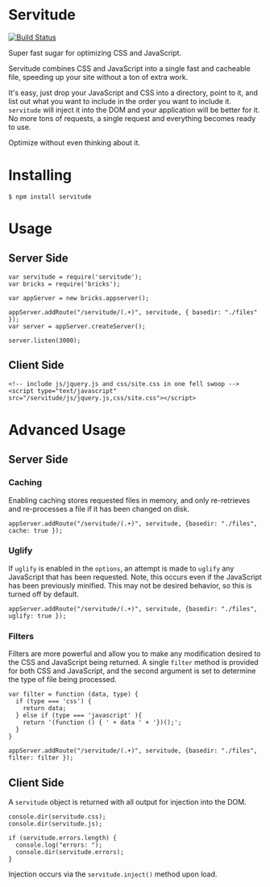 # Servitude

[![Build Status](https://secure.travis-ci.org/JerrySievert/servitude.png)](http://travis-ci.org/JerrySievert/servitude)

Super fast sugar for optimizing CSS and JavaScript.

Servitude combines CSS and JavaScript into a single fast and cacheable file, speeding up your site without a ton of extra work.

It's easy, just drop your JavaScript and CSS into a directory, point to it, and list out what you want to include in the order you want to include it.  `servitude` will inject it into the DOM and your application will be better for it.  No more tons of requests, a single request and everything becomes ready to use.

Optimize without even thinking about it.

# Installing

    $ npm install servitude

# Usage

## Server Side

    var servitude = require('servitude');
    var bricks = require('bricks');
    
    var appServer = new bricks.appserver();
    
    appServer.addRoute("/servitude/(.+)", servitude, { basedir: "./files" });
    var server = appServer.createServer();
    
    server.listen(3000);

## Client Side

    <!-- include js/jquery.js and css/site.css in one fell swoop -->
    <script type="text/javascript" src="/servitude/js/jquery.js,css/site.css"></script>

# Advanced Usage

## Server Side

### Caching

Enabling caching stores requested files in memory, and only re-retrieves and re-processes a file if it has been changed on disk.

    appServer.addRoute("/servitude/(.+)", servitude, {basedir: "./files", cache: true });

### Uglify

If `uglify` is enabled in the `options`, an attempt is made to `uglify` any JavaScript that has been requested.  Note, this occurs even if the JavaScript has been previously minified.  This may not be desired behavior, so this is turned off by default.

    appServer.addRoute("/servitude/(.+)", servitude, {basedir: "./files", uglify: true });

### Filters

Filters are more powerful and allow you to make any modification desired to the CSS and JavaScript being returned.  A single `filter` method is provided for both CSS and JavaScript, and the second argument is set to determine the type of file being processed.

    var filter = function (data, type) {
      if (type === 'css') {
        return data;
      } else if (type === 'javascript' ){
        return '(function () { ' + data ' + '})();';
      }
    }
    
    appServer.addRoute("/servitude/(.+)", servitude, {basedir: "./files", filter: filter });

## Client Side

A `servitude` object is returned with all output for injection into the DOM.

    console.dir(servitude.css);
    console.dir(servitude.js);
    
    if (servitude.errors.length) {
      console.log("errors: ");
      console.dir(servitude.errors);
    }

Injection occurs via the `servitude.inject()` method upon load.